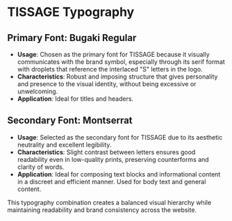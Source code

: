 # TISSAGE Typography

## Primary Font: Bugaki Regular
- **Usage**: Chosen as the primary font for TISSAGE because it visually communicates with the brand symbol, especially through its serif format with droplets that reference the interlaced "S" letters in the logo.
- **Characteristics**: Robust and imposing structure that gives personality and presence to the visual identity, without being excessive or unwelcoming.
- **Application**: Ideal for titles and headers.

## Secondary Font: Montserrat
- **Usage**: Selected as the secondary font for TISSAGE due to its aesthetic neutrality and excellent legibility.
- **Characteristics**: Slight contrast between letters ensures good readability even in low-quality prints, preserving counterforms and clarity of words.
- **Application**: Ideal for composing text blocks and informational content in a discreet and efficient manner. Used for body text and general content.

This typography combination creates a balanced visual hierarchy while maintaining readability and brand consistency across the website.
